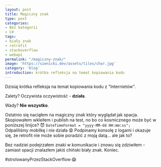 ```yaml
---
layout: post
title: Magiczny znak
type: post
categories:
- Bez kategorii
- C#
tags:
- biały znak
- retrofit
- stackoverflow
- webapi
permalink: "/magiczny-znak/"
image: 'https://sienicki.dev/assets/tiles/char.jpg'
category: 'blog' 
introduction: krótka refleksja na temat kopiowania kodu
---
```

Dzisiaj krótka refleksja na temat kopiowania kodu z "Internietów".

Zalety? Oczywista oczywistość - **działa**.

Wady? **Nie wszystko**.

Ostatnio się naciąłem na magiczny znak który wyglądał jak spacja. Skopiowałem wkleiłem i publish na test, no bo co kosmicznego może być&nbsp;w poniższej linijce? :smiling_imp:
`DateTimeFormat = "yyyy-MM-dd HH:mm:ss";`  
Odpaliliśmy mobilkę i nie działa :anguished: 
Podpinamy konsolę z logami i okazuje się, że retrofit nie może sobie poradzić z moją datą... ale jak to?

Bez nadziei podejrzałem  znaki w komunikacie i znowu się zdziwiłem - zamiast spacji znalazłem jakiś chiński biały znak. Koniec.

#strolowanyPrzezStackOverflow :scream:

